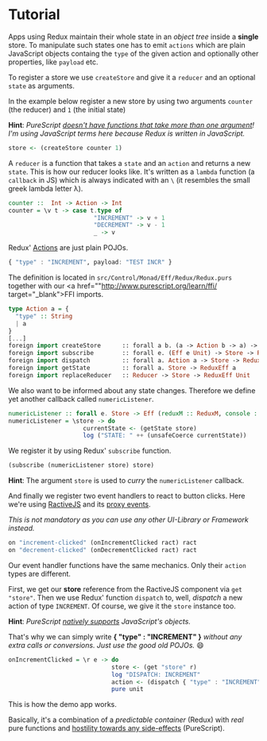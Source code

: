 # Tutorial

Apps using Redux maintain their whole state in an *object tree* inside a **single** store. To manipulate
such states one has to emit `actions` which are plain JavaScript objects containg the `type` of
the given action and optionally other properties, like `payload` etc.

To register a store we use `createStore` and give it a `reducer` and an optional `state`
as arguments.

In the example below register a new store by using two arguments `counter` (the reducer)
and `1` (the initial state)

**Hint**: *PureScript <a href="https://leanpub.com/purescript/read#leanpub-auto-curried-functions">doesn't have functions that take more than one argument</a>! I'm using JavaScript terms here
because Redux is written in JavaScript.*

```haskell
store <- (createStore counter 1)
```

A `reducer` is a function that takes a `state` and an `action` and returns a new `state`. This is
how our reducer looks like. It's written as a `lambda` function (a `callback` in JS) which is always
indicated with an `\` (it resembles the small greek lambda letter λ).

```haskell
counter ::  Int -> Action -> Int
counter = \v t -> case t.type of
                        "INCREMENT" -> v + 1
                        "DECREMENT" -> v - 1
                        _ -> v
```

Redux' <a href="http://redux.js.org/docs/basics/Actions.html" target="_blank">Actions</a> are just plain POJOs.

```haskell
{ "type" : "INCREMENT", payload: "TEST INCR" }
```

The definition is located in `src/Control/Monad/Eff/Redux/Redux.purs` together with our <a href=""http://www.purescript.org/learn/ffi/ target="_blank">FFI imports</a>.

```haskell
type Action a = {
  "type" :: String
  | a
}
[...]
foreign import createStore      :: forall a b. (a -> Action b -> a) -> a -> ReduxEff Store
foreign import subscribe        :: forall e. (Eff e Unit) -> Store -> ReduxEff Unit
foreign import dispatch         :: forall a. Action a -> Store -> ReduxEff (Action a)
foreign import getState         :: forall a. Store -> ReduxEff a
foreign import replaceReducer   :: Reducer -> Store -> ReduxEff Unit
```

We also want to be informed about any state changes. Therefore we define yet another callback called `numericListener`.

```haskell
numericListener :: forall e. Store -> Eff (reduxM :: ReduxM, console :: CONSOLE | e) Unit
numericListener = \store -> do
                     currentState <- (getState store)
                     log ("STATE: " ++ (unsafeCoerce currentState))
```

We register it by using Redux' `subscribe` function.

```haskell
(subscribe (numericListener store) store)
```

**Hint**: The argument `store` is used to *curry* the `numericListener` callback.

And finally we register two event handlers to react to button clicks. Here we're using <a href="http://www.ractivejs.org/" target="_blank">RactiveJS</a> and
its <a href="http://docs.ractivejs.org/latest/proxy-events" target="_blank">proxy events</a>.

*This is not mandatory as you can use any other UI-Library or Framework instead.*

```haskell
on "increment-clicked" (onIncrementClicked ract) ract
on "decrement-clicked" (onDecrementClicked ract) ract
```

Our event handler functions have the same mechanics. Only their `action` types are different.

First, we get our **store** reference from the RactiveJS component via `get "store"`. Then we use Redux'
function `dispatch` to, well, *dispatch* a new action of type `INCREMENT`. Of course, we give it the
`store` instance too.

**Hint**: *PureScript <a href="https://leanpub.com/purescript/read#leanpub-auto-runtime-data-representation">natively supports</a> JavaScript's objects.*

That's why we can simply write **{ "type" : "INCREMENT" }** *without any extra calls or conversions. Just use the good old POJOs.* :smile:

```haskell
onIncrementClicked = \r e -> do
                             store <- (get "store" r)
                             log "DISPATCH: INCREMENT"
                             action <- (dispatch { "type" : "INCREMENT", payload: "TEST INCR" } store)
                             pure unit
```

This is how the demo app works.

Basically, it's a combination of a *predictable container* (Redux) with *real* pure functions and <a href="http://blog.jenkster.com/2015/12/which-programming-languages-are-functional.html" target="_blank">hostility towards any side-effects</a> (PureScript).
